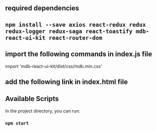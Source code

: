 ## required dependencies

## `npm install --save axios react-redux redux redux-logger redux-saga react-toastify mdb-react-ui-kit react-router-dom`

## import the following commands in index.js file

import 'mdb-react-ui-kit/dist/css/mdb.min.css'

## add the following link in index.html file

<link href="https://use.fontawesome.com/releases/v5.15.1/css/all.css" rel="stylesheet" />

## Available Scripts

In the project directory, you can run:

### `npm start`
